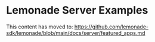 # Lemonade Server Examples

This content has moved to: https://github.com/lemonade-sdk/lemonade/blob/main/docs/server/featured_apps.md